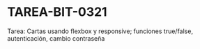 # TAREA-BIT-0321
Tarea: Cartas usando flexbox y responsive; funciones true/false, autenticación, cambio contraseña
